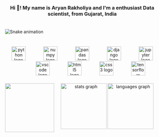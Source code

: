 <h3 align="center">Hi 👋! My name is Aryan Rakholiya and I'm a enthusiast Data scientist, from Gujarat, India</h3>

###

<br clear="both">

<img src="https://raw.githubusercontent.com/AryanRakholiya2004/AryanRakholiya2004/output/dist/snake.svg" alt="Snake animation" />

###

<br clear="both">

<div align="center">
  <img src="https://cdn.jsdelivr.net/gh/devicons/devicon/icons/python/python-original.svg" height="46" alt="python logo"  />
  <img width="50" />
  <img src="https://cdn.jsdelivr.net/gh/devicons/devicon/icons/numpy/numpy-original.svg" height="46" alt="numpy logo"  />
  <img width="50" />
  <img src="https://cdn.jsdelivr.net/gh/devicons/devicon/icons/pandas/pandas-original.svg" height="46" alt="pandas logo"  />
  <img width="50" />
  <img src="https://cdn.jsdelivr.net/gh/devicons/devicon/icons/django/django-plain.svg" height="46" alt="django logo"  />
  <img width="50" />
  <img src="https://cdn.jsdelivr.net/gh/devicons/devicon/icons/jupyter/jupyter-original.svg" height="46" alt="jupyter logo"  />
  <img width="50" />
  <img src="https://cdn.jsdelivr.net/gh/devicons/devicon/icons/vscode/vscode-original.svg" height="46" alt="vscode logo"  />
  <img width="50" />
  <img src="https://cdn.jsdelivr.net/gh/devicons/devicon/icons/html5/html5-original.svg" height="46" alt="html5 logo"  />
  <img width="50" />
  <img src="https://cdn.jsdelivr.net/gh/devicons/devicon/icons/css3/css3-original.svg" height="46" alt="css3 logo"  />
  <img width="50" />
  <img src="https://cdn.jsdelivr.net/gh/devicons/devicon/icons/tensorflow/tensorflow-original.svg" height="46" alt="tensorflow logo"  />
</div>

###

<img align="left" height="160" src="https://i.pinimg.com/originals/08/fb/61/08fb615b1a389de5bc0410136d75f50d.gif"  />

###

<div align="center">
  <img src="https://github-readme-stats.vercel.app/api?username=AryanRakholiya2004&hide_title=false&hide_rank=false&show_icons=true&include_all_commits=true&count_private=true&disable_animations=false&theme=dracula&locale=en&hide_border=false&order=1" height="150" alt="stats graph"  />
  <img src="https://github-readme-stats.vercel.app/api/top-langs?username=AryanRakholiya2004&locale=en&hide_title=false&layout=compact&card_width=320&langs_count=7&theme=shades-of-purple&hide_border=false&order=2" height="150" alt="languages graph"  />
</div>

###

<div align="center">
</div>

###
